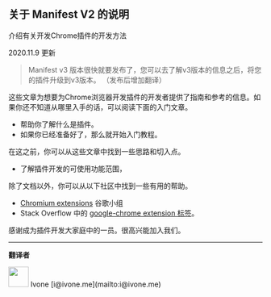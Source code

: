 ## 关于 Manifest V2 的说明

介绍有关开发Chrome插件的开发方法

2020.11.9 更新

> Manifest v3 版本很快就要发布了，您可以去了解v3版本的信息之后，将您的插件升级到v3版本。 （发布后增加翻译）

这些文章为想要为Chrome浏览器开发插件的开发者提供了指南和参考的信息。如果你还不知道从哪里入手的话，可以阅读下面的入门文章。

- 帮助你了解什么是插件。
- 如果你已经准备好了，那么就开始入门教程。

在这之前，你可以从这些文章中找到一些思路和切入点。

- 了解插件开发的可使用功能范围，

除了文档以外，你可以从以下社区中找到一些有用的帮助。

- [Chromium extensions](https://groups.google.com/a/chromium.org/g/chromium-extensions) 谷歌小组
- Stack Overflow 中的 [google-chrome extension 标签](https://stackoverflow.com/tags/google-chrome-extension/info)。

感谢成为插件开发大家庭中的一员。很高兴能加入我们。

---

**翻译者**
<div>
<img src="https://avatars.githubusercontent.com/u/44830618?s=460&u=0239ed57db6c6a84d084ceb63d397c3cb39db0de&v=4" width="40px">
<span style="margin-top: 10px">Ivone [i@ivone.me](mailto:i@ivone.me)</span>
</div>
